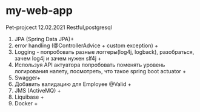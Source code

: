 # my-web-app
Pet-projcect 12.02.2021
Restful,postgresql
1. JPA (Spring Data JPA)+
2. error handling (@ControllerAdvice + custom exception) +
3. Logging - попробовать разные логгеры(log4j, logback), разобраться, зачем log4j и зачем нужен slf4j +
4. Используя API актуатора попробовать поменять уровень логирования налету, посмотреть, что такое spring boot actuator +
5. Swagger+
6. Добавить валидацию для Employee @Valid +
7. JMS (ActiveMQ) + 
8. Liquibase +
9. Docker +
